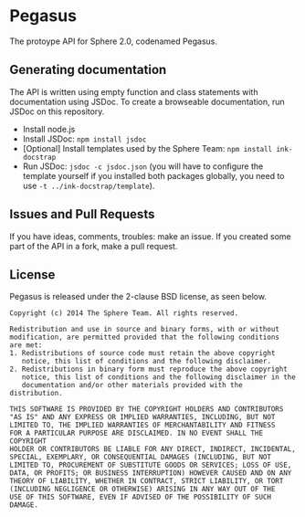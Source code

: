 Pegasus
=======

The protoype API for Sphere 2.0, codenamed Pegasus.

## Generating documentation ##
The API is written using empty function and class statements with
documentation using JSDoc. To create a browseable documentation,
run JSDoc on this repository.

* Install node.js
* Install JSDoc: `npm install jsdoc`
* [Optional] Install templates used by the Sphere Team: `npm install ink-docstrap`
* Run JSDoc: `jsdoc -c jsdoc.json` (you will have to configure the template yourself
  if you installed both packages globally, you need to use `-t ../ink-docstrap/template`).

## Issues and Pull Requests ##
If you have ideas, comments, troubles: make an issue. If you
created some part of the API in a fork, make a pull request.

## License ##
Pegasus is released under the 2-clause BSD license, as seen below.

```
Copyright (c) 2014 The Sphere Team. All rights reserved.

Redistribution and use in source and binary forms, with or without
modification, are permitted provided that the following conditions
are met:
1. Redistributions of source code must retain the above copyright
   notice, this list of conditions and the following disclaimer.
2. Redistributions in binary form must reproduce the above copyright
   notice, this list of conditions and the following disclaimer in the
   documentation and/or other materials provided with the distribution.

THIS SOFTWARE IS PROVIDED BY THE COPYRIGHT HOLDERS AND CONTRIBUTORS
"AS IS" AND ANY EXPRESS OR IMPLIED WARRANTIES, INCLUDING, BUT NOT
LIMITED TO, THE IMPLIED WARRANTIES OF MERCHANTABILITY AND FITNESS
FOR A PARTICULAR PURPOSE ARE DISCLAIMED. IN NO EVENT SHALL THE COPYRIGHT
HOLDER OR CONTRIBUTORS BE LIABLE FOR ANY DIRECT, INDIRECT, INCIDENTAL,
SPECIAL, EXEMPLARY, OR CONSEQUENTIAL DAMAGES (INCLUDING, BUT NOT
LIMITED TO, PROCUREMENT OF SUBSTITUTE GOODS OR SERVICES; LOSS OF USE,
DATA, OR PROFITS; OR BUSINESS INTERRUPTION) HOWEVER CAUSED AND ON ANY
THEORY OF LIABILITY, WHETHER IN CONTRACT, STRICT LIABILITY, OR TORT 
(INCLUDING NEGLIGENCE OR OTHERWISE) ARISING IN ANY WAY OUT OF THE 
USE OF THIS SOFTWARE, EVEN IF ADVISED OF THE POSSIBILITY OF SUCH DAMAGE.
```

